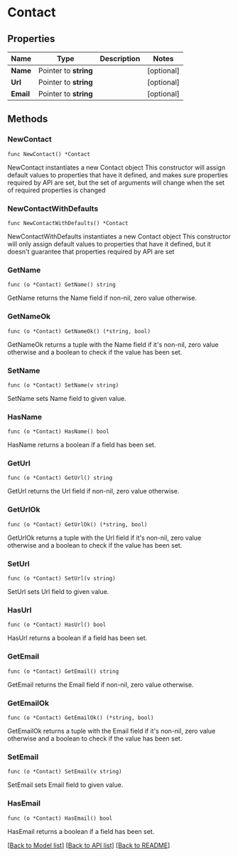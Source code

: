 # Contact

## Properties

Name | Type | Description | Notes
------------ | ------------- | ------------- | -------------
**Name** | Pointer to **string** |  | [optional] 
**Url** | Pointer to **string** |  | [optional] 
**Email** | Pointer to **string** |  | [optional] 

## Methods

### NewContact

`func NewContact() *Contact`

NewContact instantiates a new Contact object
This constructor will assign default values to properties that have it defined,
and makes sure properties required by API are set, but the set of arguments
will change when the set of required properties is changed

### NewContactWithDefaults

`func NewContactWithDefaults() *Contact`

NewContactWithDefaults instantiates a new Contact object
This constructor will only assign default values to properties that have it defined,
but it doesn't guarantee that properties required by API are set

### GetName

`func (o *Contact) GetName() string`

GetName returns the Name field if non-nil, zero value otherwise.

### GetNameOk

`func (o *Contact) GetNameOk() (*string, bool)`

GetNameOk returns a tuple with the Name field if it's non-nil, zero value otherwise
and a boolean to check if the value has been set.

### SetName

`func (o *Contact) SetName(v string)`

SetName sets Name field to given value.

### HasName

`func (o *Contact) HasName() bool`

HasName returns a boolean if a field has been set.

### GetUrl

`func (o *Contact) GetUrl() string`

GetUrl returns the Url field if non-nil, zero value otherwise.

### GetUrlOk

`func (o *Contact) GetUrlOk() (*string, bool)`

GetUrlOk returns a tuple with the Url field if it's non-nil, zero value otherwise
and a boolean to check if the value has been set.

### SetUrl

`func (o *Contact) SetUrl(v string)`

SetUrl sets Url field to given value.

### HasUrl

`func (o *Contact) HasUrl() bool`

HasUrl returns a boolean if a field has been set.

### GetEmail

`func (o *Contact) GetEmail() string`

GetEmail returns the Email field if non-nil, zero value otherwise.

### GetEmailOk

`func (o *Contact) GetEmailOk() (*string, bool)`

GetEmailOk returns a tuple with the Email field if it's non-nil, zero value otherwise
and a boolean to check if the value has been set.

### SetEmail

`func (o *Contact) SetEmail(v string)`

SetEmail sets Email field to given value.

### HasEmail

`func (o *Contact) HasEmail() bool`

HasEmail returns a boolean if a field has been set.


[[Back to Model list]](../README.md#documentation-for-models) [[Back to API list]](../README.md#documentation-for-api-endpoints) [[Back to README]](../README.md)


